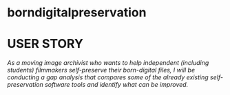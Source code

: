 # borndigitalpreservation
# USER STORY
*As a moving image archivist who wants to help independent (including students) filmmakers self-preserve their born-digital files, I will be conducting a gap analysis that compares some of the already existing self-preservation software tools and identify what can be improved.*
